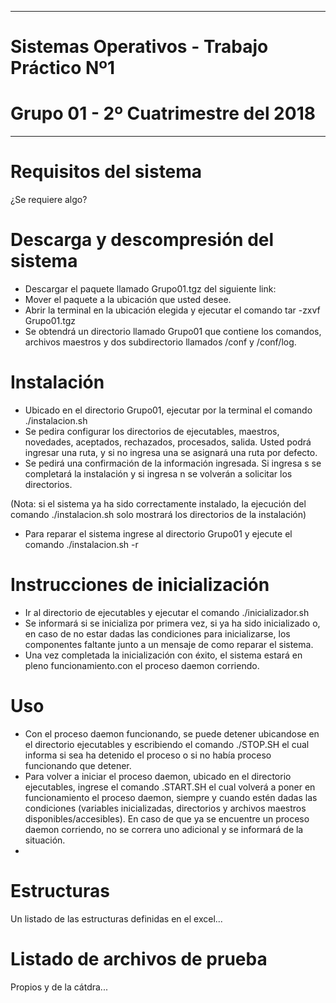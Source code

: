 ********************************************
# Sistemas Operativos - Trabajo Práctico Nº1
# Grupo 01 - 2º Cuatrimestre del 2018
********************************************

# Requisitos del sistema
¿Se requiere algo?




# Descarga y descompresión del sistema
- Descargar el paquete llamado Grupo01.tgz del siguiente link:
- Mover el paquete a la ubicación que usted desee.
- Abrir la terminal en la ubicación elegida y ejecutar el comando tar -zxvf Grupo01.tgz
- Se obtendrá un directorio llamado Grupo01 que contiene los comandos, archivos maestros y dos subdirectorio llamados /conf y /conf/log.



# Instalación
- Ubicado en el directorio Grupo01, ejecutar por la terminal el comando ./instalacion.sh
- Se pedira configurar los directorios de ejecutables, maestros, novedades, aceptados, rechazados, procesados, salida. Usted podrá ingresar una ruta, y si no ingresa una se asignará una ruta por defecto.
- Se pedirá una confirmación de la información ingresada. Si ingresa s se completará la instalación y si ingresa n se volverán a solicitar los directorios.

(Nota: si el sistema ya ha sido correctamente instalado, la ejecución del comando ./instalacion.sh solo mostrará los directorios de la instalación)

- Para reparar el sistema ingrese al directorio Grupo01 y ejecute el comando ./instalacion.sh -r



# Instrucciones de inicialización
- Ir al directorio de ejecutables y ejecutar el comando ./inicializador.sh
- Se informará si se inicializa por primera vez, si ya ha sido inicializado o, en caso de no estar dadas las condiciones para inicializarse, los componentes faltante junto a un mensaje de como reparar el sistema.
- Una vez completada la inicialización con éxito, el sistema estará en pleno funcionamiento.con el proceso daemon corriendo.

# Uso
- Con el proceso daemon funcionando, se puede detener ubicandose en el directorio ejecutables y escribiendo el comando ./STOP.SH el cual informa si sea ha detenido el proceso o si no había proceso funcionando que detener.
- Para volver a iniciar el proceso daemon, ubicado en el directorio ejecutables, ingrese el comando .START.SH el cual volverá a poner en funcionamiento el proceso daemon, siempre y cuando estén dadas las condiciones (variables inicializadas, directorios y archivos maestros disponibles/accesibles). En caso de que ya se encuentre un proceso daemon corriendo, no se correra uno adicional y se informará de la situación.
- 


# Estructuras
Un listado de las estructuras definidas en el excel...

# Listado de archivos de prueba
Propios y de la cátdra...
